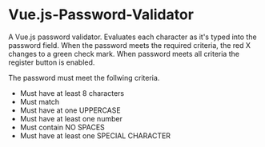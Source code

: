 # Vue.js-Password-Validator

A Vue.js password validator. Evaluates each character as it's typed into the password field. When the password meets the required criteria, the red X changes to a green check mark. When password meets all criteria the register button is enabled.

The password must meet the follwing criteria.

- Must have at least 8 characters
- Must match
- Must have at one UPPERCASE
- Must have at least one number
- Must contain NO SPACES
- Must have at least one SPECIAL CHARACTER
